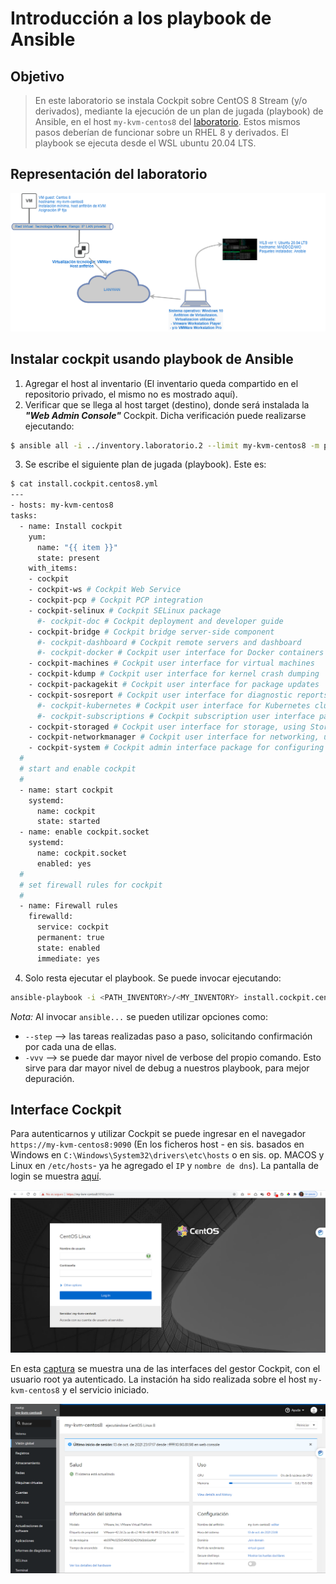 # Introducción a los playbook de Ansible

## Objetivo

> En este laboratorio se instala Cockpit sobre CentOS 8 Stream (y/o derivados), mediante la ejecución de un plan de jugada (playbook) de Ansible, en el host `my-kvm-centos8` del [laboratorio][laboratorio.ansible.1]. Estos mismos pasos deberían de funcionar sobre un RHEL 8 y derivados.
> El playbook se ejecuta desde el WSL ubuntu 20.04 LTS.

## Representación del laboratorio

![Laboratorio Ansible 1][laboratorio.ansible.1]

[laboratorio.ansible.1]: img/laboratorio.ansible.1.png

## Instalar cockpit usando playbook de Ansible

1. Agregar el host al inventario (El inventario queda compartido en el repositorio privado, el mismo no es mostrado aquí).
2. Verificar que se llega al host target (destino), donde será instalada la __*"Web Admin Console"*__ Cockpit. Dicha verificación puede realizarse ejecutando:
  ```bash
  $ ansible all -i ../inventory.laboratorio.2 --limit my-kvm-centos8 -m ping
  ```
3. Se escribe el siguiente plan de jugada (playbook). Este es:

  ```bash
  $ cat install.cockpit.centos8.yml
  ---
- hosts: my-kvm-centos8
  tasks:
    - name: Install cockpit
      yum:
        name: "{{ item }}"
        state: present
      with_items:
      - cockpit
      - cockpit-ws # Cockpit Web Service
      - cockpit-pcp # Cockpit PCP integration
      - cockpit-selinux # Cockpit SELinux package
        #- cockpit-doc # Cockpit deployment and developer guide
      - cockpit-bridge # Cockpit bridge server-side component
        #- cockpit-dashboard # Cockpit remote servers and dashboard
        #- cockpit-docker # Cockpit user interface for Docker containers
      - cockpit-machines # Cockpit user interface for virtual machines
      - cockpit-kdump # Cockpit user interface for kernel crash dumping
      - cockpit-packagekit # Cockpit user interface for package updates
      - cockpit-sosreport # Cockpit user interface for diagnostic reports
        #- cockpit-kubernetes # Cockpit user interface for Kubernetes cluster
        #- cockpit-subscriptions # Cockpit subscription user interface package
      - cockpit-storaged # Cockpit user interface for storage, using Storaged
      - cockpit-networkmanager # Cockpit user interface for networking, using NetworkManager
      - cockpit-system # Cockpit admin interface package for configuring and troubleshooting a system
    #
    # start and enable cockpit
    #
    - name: start cockpit
      systemd:
        name: cockpit
        state: started
    - name: enable cockpit.socket
      systemd:
        name: cockpit.socket
        enabled: yes
    #
    # set firewall rules for cockpit
    #
    - name: Firewall rules
      firewalld:
        service: cockpit
        permanent: true
        state: enabled
        immediate: yes
  ```
4. Solo resta ejecutar el playbook. Se puede invocar ejecutando:
  ```bash
  ansible-playbook -i <PATH_INVENTORY>/<MY_INVENTORY> install.cockpit.centos8.yml
  ```

  _Nota:_ Al invocar `ansible...` se pueden utilizar opciones como:

  - `--step` --> las tareas realizadas paso a paso, solicitando confirmación por cada una de ellas.
  - `-vvv` --> se puede dar mayor nivel de verbose del propio comando. Esto sirve para dar mayor nivel de debug a nuestros playbook, para mejor depuración.
  
## Interface Cockpit
Para autenticarnos y utilizar Cockpit se puede ingresar en el navegador `https://my-kvm-centos8:9090` (En los ficheros host - en sis. basados en Windows en `C:\Windows\System32\drivers\etc\hosts` o en sis. op. MACOS y Linux en `/etc/hosts`-  ya he agregado el `IP` y `nombre de dns`). La pantalla de login se muestra [aquí][cockpit.login].

![Login Cockpit][cockpit.login]

[cockpit.login]: img/cockpit.login.png

En esta [captura][cockpit.my-kvm-centos8] se muestra una de las interfaces del gestor Cockpit, con el usuario root ya autenticado. La instación ha sido realizada sobre el host `my-kvm-centos8` y el servicio iniciado.

![Interface GUI Cockpit][cockpit.my-kvm-centos8]

[cockpit.my-kvm-centos8]: img/cockpit.my-kvm-centos8.png


